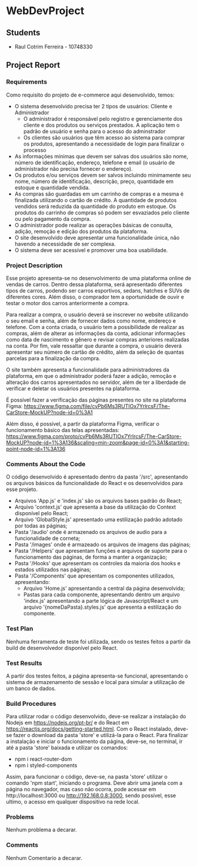 # WebDevProject

## Students
- Raul Cotrim Ferreira - 10748330

## Project Report

### Requirements

Como requisito do projeto de e-commerce aqui desenvolvido, temos:

- O sistema desenvolvido precisa ter 2 tipos de usuários: Cliente e Administrador
  - O administrador é responsável pelo registro e gerenciamente dos cliente e dos produtos ou serviços prestados. A aplicação tem o padrão de usuário e senha para o acesso do adminstrador
  - Os clientes são usuários que têm acesso ao sistema para comprar os produtos, apresentando a necessidade de login para finalizar o processo
- As informações mínimas que devem ser salvas dos usuários são nome, número de identificação, endereço, telefone e email (o usuário de administrador não precisa fornecer o endereço).
- Os produtos e/ou serviços devem ser salvos incluindo minimamente seu nome, número de identificação, descrição, preço, quantidade em estoque e quantidade vendida. 
- As compras são guardadas em um carrinho de compras e a mesma é finalizada utilizando o cartão de crédito. A quantidade de produtos vendidos será reduzida da quantidade do produto em estoque. Os produtos do carrinho de compras só podem ser esvaziados pelo cliente ou pelo pagamento da compra.
- O administrador pode realizar as operações básicas de consulta, adição, remoção e edição dos produtos da plataforma.
-  O site desenvolvido deve apresentar uma funcionalidade única, não havendo a necessidade de ser complexa.
- O sistema deve ser acessível e promover uma boa usabilidade.

### Project Description

Esse projeto apresenta-se no desenvolvimento de uma plataforma online de vendas de carros. Dentro dessa plataforma, será apresentado diferentes tipos de carros, podendo ser carros esportivos, sedans, hatches e SUVs de diferentes cores. Além disso, o comprador tem a oportunidade de ouvir e testar o motor dos carros anteriormente a compra.

Para realizar a compra, o usuário deverá se inscrever no website utilizando o seu email e senha, além de fornecer dados como nome, endereço e telefone. Com a conta criada, o usuário tem a possibilidade de realizar as compras, além de alterar as informações da conta, adicionar informações como data de nascimento e gênero e revisar compras anteriores realizadas na conta. Por fim, vale ressaltar que durante a compra, o usuário deverá apresentar seu número de cartão de crédito, além da seleção de quantas parcelas para a finalização da compra.

O site também apresenta a funcionalidade para administradores da plataforma, em que o administrador poderá fazer a adição, remoção e alteração dos carros apresentados no servidor, além de ter a liberdade de verificar e deletar os usuários presentes na plataforma.

É possível fazer a verificação das páginas presentes no site na plataforma Figma: https://www.figma.com/file/cvPb6Ms3RUTIOx7YrlrcsF/The-CarStore-MockUP?node-id=0%3A1

Além disso, é possível, a partir da plataforma Figma, verificar o funcionamento básico das telas apresentadas: https://www.figma.com/proto/cvPb6Ms3RUTIOx7YrlrcsF/The-CarStore-MockUP?node-id=1%3A136&scaling=min-zoom&page-id=0%3A1&starting-point-node-id=1%3A136

### Comments About the Code

O código desenvolvido é apresentado dentro da pasta '/src', apresentando os arquivos básicos da funcionalidade do React e os desenvolvidos para esse projeto.

- Arquivos 'App.js' e 'index.js' são os arquivos bases padrão do React;
- Arquivo 'context.js' que apresenta a base da utilização do Context disponível pelo React;
- Arquivo 'GlobalStyle.js' apresentado uma estilização padrão adotado por todas as páginas;
- Pasta '/audio' onde é armazenado os arquivos de audio para a funcionalidade de corneta;
- Pasta '/images' onde é armazeado os arquivos de imagens das páginas;
- Pasta '/Helpers' que apresentam funções e arquivos de suporte para o funcionamento das páginas, de forma a manter a organização;
- Pasta '/Hooks' que apresentam os controles da maioria dos hooks e estados utilizados nas páginas;
- Pasta '/Components' que apresentam os componentes utilizados, apresentando:
  - Arquivo 'Home.js' apresentando a central da página desenvolvida;
  - Pastas para cada componente, apresentando dentro um arquivo 'index.js' apresentando a parte lógica de Javascript/React e um arquivo '{nomeDaPasta}.styles.js' que apresenta a estilização do componente.

### Test Plan

Nenhuma ferramenta de teste foi utilizada, sendo os testes feitos a partir da build de desenvolvedor disponível pelo React.

### Test Results

A partir dos testes feitos, a página apresenta-se funcional, apresentando o sistema de armazenamento de sessão e local para simular a utilização de um banco de dados.

### Build Procedures

Para utilizar rodar o código desenvolvido, deve-se realizar a instalação do Nodejs em https://nodejs.org/pt-br/ e do React em https://reactjs.org/docs/getting-started.html. Com o React instalado, deve-se fazer o download da pasta 'store' e utilizá-la para o React. Para finalizar a instalação e iniciar o funcionamento da página, deve-se, no terminal, ir até a pasta 'store' baixada e utilizar os comandos:

- npm i react-router-dom
- npm i styled-components

Assim, para funcionar o código, deve-se, na pasta 'store' utilizar o comando 'npm start', iniciando o programa. Deve abrir uma janela com a página no navegador, mas caso não ocorra, pode acessar em http://localhost:3000 ou http://192.168.0.8:3000, sendo possível, esse ultimo, o acesso em qualquer dispositivo na rede local.

### Problems

Nenhum problema a decarar.

### Comments

Nenhum Comentario a decarar.
